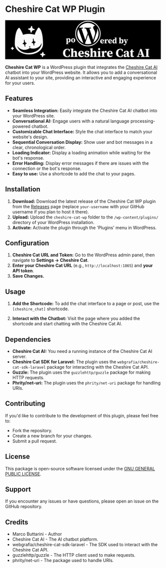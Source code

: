 # Cheshire Cat WP Plugin

![Cheshire Cat Logo](assets/img/logo-bg.png)

**Cheshire Cat WP** is a WordPress plugin that integrates the [Cheshire Cat AI](https://github.com/cheshire-cat-ai/) chatbot into your WordPress website. It allows you to add a conversational AI assistant to your site, providing an interactive and engaging experience for your users.

## Features

*   **Seamless Integration:** Easily integrate the Cheshire Cat AI chatbot into your WordPress site.
*   **Conversational AI:** Engage users with a natural language processing-powered chatbot.
*   **Customizable Chat Interface:** Style the chat interface to match your website's design.
*   **Sequential Conversation Display:** Show user and bot messages in a clear, chronological order.
*   **Loading Indicator:** Display a loading animation while waiting for the bot's response.
*   **Error Handling:** Display error messages if there are issues with the connection or the bot's response.
* **Easy to use:** Use a shortcode to add the chat to your pages.

## Installation

1.  **Download:** Download the latest release of the Cheshire Cat WP plugin from the [Releases](https://github.com/webgrafia/cheshire-cat-wp/releases) page (replace `your-username` with your GitHub username if you plan to host it there).
2.  **Upload:** Upload the `cheshire-cat-wp` folder to the `/wp-content/plugins/` directory of your WordPress installation.
3.  **Activate:** Activate the plugin through the 'Plugins' menu in WordPress.

## Configuration

1.  **Cheshire Cat URL and Token:** Go to the WordPress admin panel, then navigate to **Settings -> Cheshire Cat**.
2.  **Enter your Cheshire Cat URL** (e.g., `http://localhost:1865`) and **your API token**.
3.  **Save Changes.**

## Usage

1.  **Add the Shortcode:** To add the chat interface to a page or post, use the `[cheshire_chat]` shortcode.

2.  **Interact with the Chatbot:** Visit the page where you added the shortcode and start chatting with the Cheshire Cat AI.


## Dependencies

*   **Cheshire Cat AI:** You need a running instance of the Cheshire Cat AI server.
*   **Cheshire Cat SDK for Laravel:** The plugin uses the `webgrafia/cheshire-cat-sdk-laravel` package for interacting with the Cheshire Cat API.
* **Guzzle:** The plugin uses the `guzzlehttp/guzzle` package for making HTTP requests.
* **Phrity/net-uri:** The plugin uses the `phrity/net-uri` package for handling URIs.

## Contributing

If you'd like to contribute to the development of this plugin, please feel free to:

*   Fork the repository.
*   Create a new branch for your changes.
*   Submit a pull request.

## License

This package is open-source software licensed under the [GNU GENERAL PUBLIC LICENSE](LICENSE).


## Support

If you encounter any issues or have questions, please open an issue on the GitHub repository.

## Credits

*   Marco Buttarini - Author
*   Cheshire Cat AI - The AI chatbot platform.
* webgrafia/cheshire-cat-sdk-laravel - The SDK used to interact with the Cheshire Cat API.
* guzzlehttp/guzzle - The HTTP client used to make requests.
* phrity/net-uri - The package used to handle URIs.